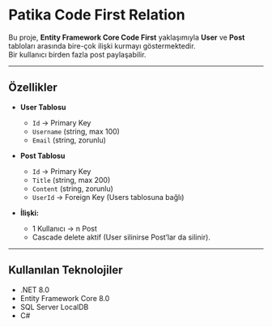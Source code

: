 # Patika Code First Relation

Bu proje, **Entity Framework Core Code First** yaklaşımıyla **User** ve **Post** tabloları arasında bire-çok ilişki kurmayı göstermektedir.  
Bir kullanıcı birden fazla post paylaşabilir.

---

## Özellikler
- **User Tablosu**
  - `Id` → Primary Key
  - `Username` (string, max 100)
  - `Email` (string, zorunlu)

- **Post Tablosu**
  - `Id` → Primary Key
  - `Title` (string, max 200)
  - `Content` (string, zorunlu)
  - `UserId` → Foreign Key (Users tablosuna bağlı)

- **İlişki:**  
  - 1 Kullanıcı → n Post  
  - Cascade delete aktif (User silinirse Post’lar da silinir).

---

## Kullanılan Teknolojiler
- .NET 8.0
- Entity Framework Core 8.0
- SQL Server LocalDB
- C#
